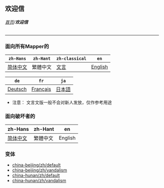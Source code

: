 ## 欢迎信

###### [首页](../../README.md)/**欢迎信**

----------

### 面向所有Mapper的

| `zh-Hans` | `zh-Hant` | `zh-classical` | `en` |
| ---- | ---- | ---- | ---- |
| [简体中文](/default/zh-Hans.md) | 繁體中文 | [文言](/default/zh-classical.md) | [English](/default/en.md) |

| `de` | `fr` | `ja` |
| ---- | ---- | ---- |
| [Deutsch](/default/de.md) | [Français](/default/fr.md) | [日本語](/default/ja.md) |

* 注意： 文言文版一般不会对新人发放，仅作参考用途

### 面向破坏者的

| zh-Hans | zh-Hant | en |
| ---- | ---- | ---- |
| [简体中文](/vandalism/zh-Hans.md) | 繁體中文 | English |

### 变体

* [china-beijing/zh/default](https://github.com/osmbe/osm-welcome-tool/blob/2.x/templates/messages/china-beijing/zh/default.md)
* [china-beijing/zh/vandalism](https://github.com/osmbe/osm-welcome-tool/blob/2.x/templates/messages/china-beijing/zh/vandalism.md)
* [china-hunan/zh/default](https://github.com/osmbe/osm-welcome-tool/blob/2.x/templates/messages/china-hunan/zh/default.md)
* [china-hunan/zh/vandalism](https://github.com/osmbe/osm-welcome-tool/blob/2.x/templates/messages/china-hunan/zh/vandalism.md)

